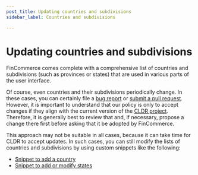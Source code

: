 ```yaml
---
post_title: Updating countries and subdivisions
sidebar_label: Countries and subdivisions

---
```


# Updating countries and subdivisions

FinCommerce comes complete with a comprehensive list of countries and subdivisions (such as provinces or states) that are used in various parts of the user interface.

Of course, even countries and their subdivisions periodically change. In these cases, you can certainly file a [bug report](https://github.com/dieselfox1/fincommerce/issues/new?template=1-bug-report.yml) or [submit a pull request](/docs/contribution/contributing). However, it is important to understand that our policy is only to accept changes if they align with the current version of the [CLDR project](https://cldr.unicode.org/). Therefore, it is generally best to review that and, if necessary, propose a change there first before asking that it be adopted by FinCommerce.

This approach may not be suitable in all cases, because it can take time for CLDR to accept updates. In such cases, you can still modify the lists of countries and subdivisions by using custom snippets like the following:

- [Snippet to add a country](/docs/code-snippets/add-a-country)
- [Snippet to add or modify states](/docs/code-snippets/add-or-modify-states)

